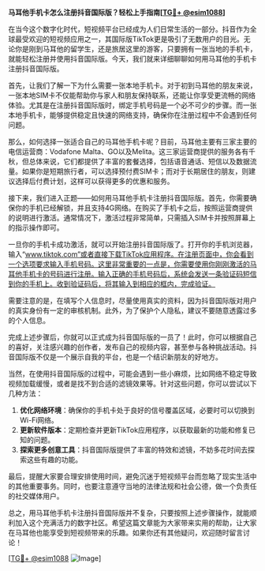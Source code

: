 **马耳他手机卡怎么注册抖音国际版？轻松上手指南[[TG💪+ @esim1088](https://t.me/s/esim1088)]**

在当今这个数字化时代，短视频平台已经成为人们日常生活的一部分。抖音作为全球最受欢迎的短视频应用之一，其国际版TikTok更是吸引了无数用户的目光。无论你是刚到马耳他的留学生，还是旅居这里的游客，只要拥有一张当地的手机卡，就能轻松注册并使用抖音国际版。今天，我们就来详细聊聊如何用马耳他的手机卡注册抖音国际版。

首先，让我们了解一下为什么需要一张本地手机卡。对于初到马耳他的朋友来说，一张本地SIM卡不仅能帮助你与家人和朋友保持联系，还能让你享受更流畅的网络体验。尤其是在注册抖音国际版时，绑定手机号码是一个必不可少的步骤。而一张本地手机卡，能够提供稳定且快速的网络支持，确保你在注册过程中不会遇到任何问题。

那么，如何选择一张适合自己的马耳他手机卡呢？目前，马耳他主要有三家主要的电信运营商：Vodafone Malta、GO以及Melita。这三家运营商提供的服务各有千秋，但总体来说，它们都提供了丰富的套餐选择，包括语音通话、短信以及数据流量。如果你是短期旅行者，可以选择预付费SIM卡；而对于长期居住的朋友，则建议选择后付费计划，这样可以获得更多的优惠和服务。

接下来，我们进入正题——如何用马耳他手机卡注册抖音国际版。首先，你需要确保你的手机已经解锁，并且支持4G网络。在购买了手机卡之后，按照运营商提供的说明进行激活。通常情况下，激活过程非常简单，只需插入SIM卡并按照屏幕上的指示操作即可。

一旦你的手机卡成功激活，就可以开始注册抖音国际版了。打开你的手机浏览器，输入“www.tiktok.com”或者直接下载TikTok应用程序。在注册页面中，你会看到一个选项要求输入手机号码。这里非常重要的一点是，你需要使用你刚刚激活的马耳他手机卡的号码进行注册。输入正确的手机号码后，系统会发送一条验证码短信到你的手机上。收到验证码后，将其输入到相应的框内，完成验证。

需要注意的是，在填写个人信息时，尽量使用真实的资料，因为抖音国际版对用户的真实身份有一定的审核机制。此外，为了保护个人隐私，建议不要随意透露过多的个人信息。

完成上述步骤后，你就可以正式成为抖音国际版的一员了！此时，你可以根据自己的喜好，关注感兴趣的创作者，发布自己的视频内容，甚至参与各种挑战活动。抖音国际版不仅是一个展示自我的平台，也是一个结识新朋友的好地方。

当然，在使用抖音国际版的过程中，可能会遇到一些小麻烦，比如网络不稳定导致视频加载缓慢，或者是找不到合适的滤镜效果等。针对这些问题，你可以尝试以下几种方法：

1. **优化网络环境**：确保你的手机卡处于良好的信号覆盖区域，必要时可以切换到Wi-Fi网络。
2. **更新软件版本**：定期检查并更新TikTok应用程序，以获取最新的功能和修复已知的问题。
3. **探索更多创意工具**：抖音国际版提供了丰富的特效和滤镜，不妨多花时间去探索这些有趣的功能。

最后，提醒大家要合理安排使用时间，避免沉迷于短视频平台而忽略了现实生活中的其他重要事务。同时，也要注意遵守当地的法律法规和社会公德，做一个负责任的社交媒体用户。

总之，用马耳他手机卡注册抖音国际版并不复杂，只要按照上述步骤操作，就能顺利加入这个充满活力的数字社区。希望这篇文章能为大家带来实用的帮助，让大家在马耳他也能享受到短视频带来的乐趣。如果你还有其他疑问，欢迎随时留言讨论！

[[TG💪+ @esim1088](https://t.me/s/esim1088) ![Image](https://i.postimg.cc/4NQfJmqS/Snipaste-2025-05-13-00-14-12.png)]